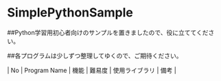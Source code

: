 # SimplePythonSample

##Python学習用初心者向けのサンプルを置きましたので、役に立ててください。

##各プログラムは少しずつ整理してゆくので、ご期待ください。

| No | Program Name | 機能 | 難易度 | 使用ライブラリ | 備考 |  
